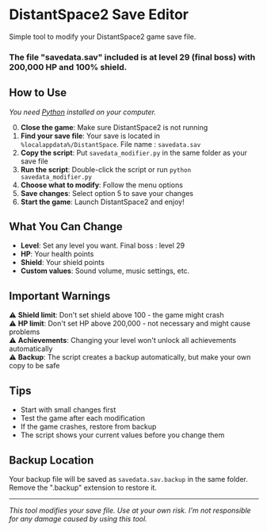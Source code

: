 # DistantSpace2 Save Editor

Simple tool to modify your DistantSpace2 game save file.

### The file "savedata.sav" included is at level 29 (final boss) with 200,000 HP and 100% shield.

## How to Use

*You need [Python](https://www.python.org/downloads/) installed on your computer.*

0. **Close the game**: Make sure DistantSpace2 is not running
1. **Find your save file**: Your save is located in `%localappdata%/DistantSpace`. File name : `savedata.sav`
2. **Copy the script**: Put `savedata_modifier.py` in the same folder as your save file
3. **Run the script**: Double-click the script or run `python savedata_modifier.py`
4. **Choose what to modify**: Follow the menu options
5. **Save changes**: Select option 5 to save your changes
6. **Start the game**: Launch DistantSpace2 and enjoy!

## What You Can Change

- **Level**: Set any level you want. Final boss : level 29
- **HP**: Your health points
- **Shield**: Your shield points  
- **Custom values**: Sound volume, music settings, etc.

## Important Warnings

⚠️ **Shield limit**: Don't set shield above 100 - the game might crash  
⚠️ **HP limit**: Don't set HP above 200,000 - not necessary and might cause problems  
⚠️ **Achievements**: Changing your level won't unlock all achievements automatically  
⚠️ **Backup**: The script creates a backup automatically, but make your own copy to be safe

## Tips

- Start with small changes first
- Test the game after each modification  
- If the game crashes, restore from backup
- The script shows your current values before you change them

## Backup Location

Your backup file will be saved as `savedata.sav.backup` in the same folder. Remove the ".backup" extension to restore it.

---


*This tool modifies your save file. Use at your own risk. I'm not responsible for any damage caused by using this tool.*
